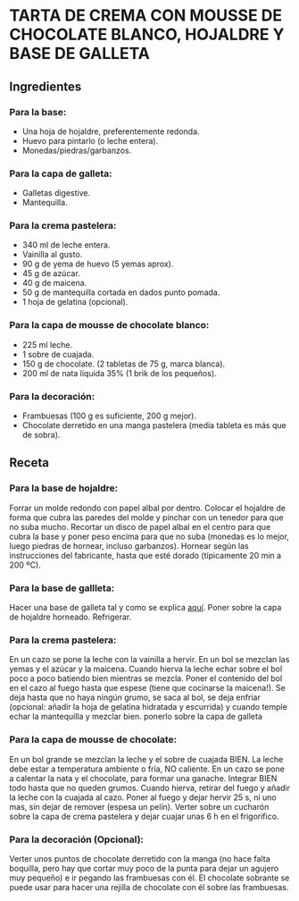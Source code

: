 # TARTA DE CREMA CON MOUSSE DE CHOCOLATE BLANCO, HOJALDRE Y BASE DE GALLETA

## Ingredientes

### Para la base:

- Una hoja de hojaldre, preferentemente redonda.
- Huevo para pintarlo (o leche entera).
- Monedas/piedras/garbanzos.

### Para la capa de galleta:

- Galletas digestive.
- Mantequilla.

### Para la crema pastelera:

- 340 ml de leche entera. 
- Vainilla al gusto.
- 90 g de yema de huevo (5 yemas aprox).
- 45 g de azúcar.
- 40 g de maicena.
- 50 g de mantequilla cortada en dados punto pomada.
- 1 hoja de gelatina (opcional).

### Para la capa de mousse de chocolate blanco:

- 225 ml leche.
- 1 sobre de cuajada.
- 150 g de chocolate. (2 tabletas de 75 g, marca blanca).
- 200 ml de nata líquida 35% (1 brik de los pequeños).

### Para la decoración:

- Frambuesas (100 g es suficiente, 200 g mejor).
- Chocolate derretido en una manga pastelera (media tableta es más que de sobra).

## Receta

### Para la base de hojaldre:

Forrar un molde redondo con papel albal por dentro. Colocar el hojaldre de forma que cubra las paredes del molde y pinchar con un tenedor para que no suba mucho. Recortar un disco de papel albal en el centro para que cubra la base y poner peso encima para que no suba (monedas es lo mejor, luego piedras de hornear, incluso garbanzos). Hornear según las instrucciones del fabricante, hasta que esté dorado (típicamente 20 min a 200 ºC).

### Para la base de gallleta:

Hacer una base de galleta tal y como se explica [aquí](/tartas/RecetaCheesecakeCremosa/#para-la-base). Poner sobre la capa de hojaldre horneado. Refrigerar.

### Para la crema pastelera:
En un cazo se pone la leche con la vainilla a hervir. En un bol se mezclan las yemas y el azúcar y la maicena. Cuando hierva la leche echar sobre el bol poco a poco batiendo bien mientras se mezcla. Poner el contenido del bol en el cazo al fuego hasta que espese (tiene que cocinarse la maicena!). Se deja hasta que no haya ningún grumo, se saca al bol, se deja enfriar (opcional: añadir la hoja de gelatina hidratada y escurrida) y cuando temple echar la mantequilla y mezclar bien. ponerlo sobre la capa de galleta

### Para la capa de mousse de chocolate:
En un bol grande se mezclan la leche y el sobre de cuajada BIEN. La leche debe estar a temperatura ambiente o fría, NO caliente.
En un cazo se pone a calentar la nata y el chocolate, para formar una ganache. Integrar BIEN todo hasta que no queden grumos. Cuando hierva, retirar del fuego y añadir la leche con la cuajada al cazo. Poner al fuego y dejar hervir 25 s, ni uno mas, sin dejar de remover (espesa un pelín). Verter sobre un cucharón sobre la capa de crema pastelera y dejar cuajar unas 6 h en el frigorífico.

### Para la decoración (Opcional):
Verter unos puntos de chocolate derretido con la manga (no hace falta boquilla, pero hay que cortar muy poco de la punta para dejar un agujero muy pequeño) e ir pegando las frambuesas con él. El chocolate sobrante se puede usar para hacer una rejilla de chocolate con él sobre las frambuesas. 


